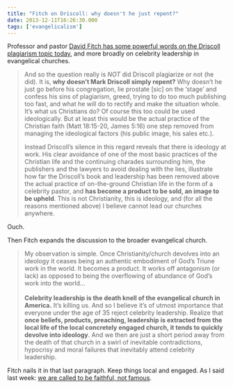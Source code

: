 ```yaml
---
title: "Fitch on Driscoll: why doesn't he just repent?"
date: 2013-12-11T16:26:30.000
tags: ['evangelicalism']
---
```


Professor and pastor [David Fitch has some powerful words on the Driscoll plagiarism topic today](http://www.reclaimingthemission.com/?p=4216), and more broadly on celebrity leadership in evangelical churches.

> And so the question really is _NOT_ did Driscoll plagiarize or not (he did). It is, **why doesn’t Mark Driscoll simply repent?** Why doesn’t he just go before his congregation, lie prostate \[sic\] on the ‘stage’ and confess his sins of plagiarism, greed, trying to do too much publishing too fast, and what he will do to rectify and make the situation whole. It’s what us Christians do? Of course this too could be used ideologically. But at least this would be the actual practice of the Christian faith (Matt 18:15-20, James 5:16) one step removed from managing the ideological factors (his public image, his sales etc.).
> 
> Instead Driscoll’s silence in this regard reveals that there is ideology at work. His clear avoidance of one of the most basic practices of the Christian life and the continuing charades surrounding him, the publishers and the lawyers to avoid dealing with the lies, illustrate how far the Driscoll’s book and leadership has been removed above the actual practice of on-the-ground Christian life in the form of a celebrity pastor, and **has become a product to be sold, an image to be upheld**. This is not Christianity, this is ideology, and (for all the reasons mentioned above) I believe cannot lead our churches anywhere.

Ouch.

Then Fitch expands the discussion to the broader evangelical church.

> My observation is simple. Once Christianity/church devolves into an ideology it ceases being an authentic embodiment of God’s Triune work in the world. It becomes a product. It works off antagonism (or lack) as opposed to being the overflowing of abundance of God’s work into the world...  
> <br/>
> **Celebrity leadership is the death knell of the evangelical church in America.** It’s killing us. And so I believe it’s of utmost importance that everyone under the age of 35 reject celebrity leadership. Realize that **once beliefs, products, preaching, leadership is extracted from the local life of the local concretely engaged church, it tends to quickly devolve into ideology**. And we then are just a short period away from the death of that church in a swirl of inevitable contradictions, hypocrisy and moral failures that inevitably attend celebrity leadership.

Fitch nails it in that last paragraph. Keep things local and engaged. As I said last week: [we are called to be faithful, not famous](/13/12/called-to-be-faithful-not-famous/ "Called to be faithful, not famous").
